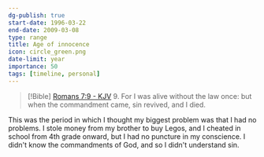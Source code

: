 ```yaml
---
dg-publish: true
start-date: 1996-03-22
end-date: 2009-03-08
type: range
title: Age of innocence
icon: circle_green.png
date-limit: year
importance: 50
tags: [timeline, personal]
---
```


> [!Bible] [Romans 7:9 - KJV](https://bible-api.com/Romans+7:9?translation=kjv)
> 9. For I was alive without the law once: but when the commandment came, sin revived, and I died.

This was the period in which I thought my biggest problem was that I had no problems. I stole money from my brother to buy Legos, and I cheated in school from 4th grade onward, but I had no puncture in my conscience. I didn't know the commandments of God, and so I didn't understand sin.